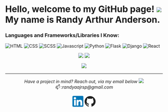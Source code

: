 # Hello, welcome to my GitHub page! <img src="https://media.giphy.com/media/EyNKj9eV7PYys/giphy.gif" width="40px"> My name is Randy Arthur Anderson.

### Languages and Frameworks/Libraries I Know:

![HTML](https://img.shields.io/static/v1?label=HTML&message=5&color=E34F26&style=for-the-badge&logo=html5)
![CSS](https://img.shields.io/static/v1?label=CSS&message=3&color=1572B6&style=for-the-badge&logo=css3)
![SCSS](https://img.shields.io/static/v1?label=sass&style=for-the-badge&message=🦄&color=CC6699&logo=sass)
![Javascript](https://img.shields.io/static/v1?label=JavaScript&message=ES8&style=for-the-badge&color=F7DF1E&logo=JavaScript)
![Python](https://img.shields.io/static/v1?label=Python&style=for-the-badge&message=3&color=3776AB&logo=PYTHON)
![Flask](https://img.shields.io/static/v1?label=Flask&style=for-the-badge&message=1.1.2&color=181717&logo=flask)
![Django](https://img.shields.io/static/v1?label=Django&style=for-the-badge&message=3.0.8&color=092E20&logo=django)
![React](https://img.shields.io/static/v1?label=React&style=for-the-badge&message=3.0.8&color=lightblue&logo=react)

<p align="center">
    <img src="https://github-readme-stats.vercel.app/api?username=randyaajr&count_private=true&show_icons=true&hide_title=true&theme=cobalt" />
    <img src="https://github-readme-stats.vercel.app/api/top-langs/?username=randyaajr&layout=compact&theme=cobalt" />
</p>
<p align="center">
    <img src="https://github-profile-trophy.vercel.app/?username=randyaajr&theme=gruvbox"></img>
</p>

---

<p align="center">
  <i>Have a project in mind? Reach out, via my email below <img src="https://media.giphy.com/media/QmGShkWAWid2hzCqHE/source.gif" width="15px"></img></i>
  <br>
  <i>📫 :randyaajrsp@gmail.com</i>

  <p align="center">
    <a href="https://www.linkedin.com/in/randy-anderson-837124bb/" alt="Linkedin" target="_blank"><img src="assets/linkedin.png" width="35px"></a>
    <a href="https://github.com/randyaajr" alt="GitHub" target="_blank"><img src="assets/github.png" width="35px"></a>

  </p>
  
</p>
